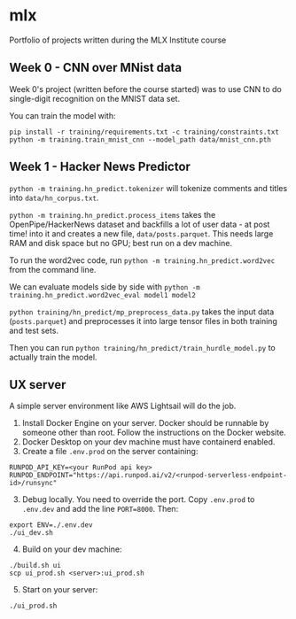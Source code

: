 # mlx

Portfolio of projects written during the MLX Institute course

## Week 0 - CNN over MNist data

Week 0's project (written before the course started) was to use CNN to do single-digit recognition on the MNIST data set.

You can train the model with:

```
pip install -r training/requirements.txt -c training/constraints.txt
python -m training.train_mnist_cnn --model_path data/mnist_cnn.pth
```

## Week 1 - Hacker News Predictor

`python -m training.hn_predict.tokenizer` will tokenize comments and titles into `data/hn_corpus.txt`.

`python -m training.hn_predict.process_items` takes the OpenPipe/HackerNews dataset and backfills a lot of user data - at post time! into it and creates a new file, `data/posts.parquet`. This needs large RAM and disk space but no GPU; best run on a dev machine.

To run the word2vec code, run `python -m training.hn_predict.word2vec` from the command line.

We can evaluate models side by side with `python -m training.hn_predict.word2vec_eval model1 model2`

`python training/hn_predict/mp_preprocess_data.py` takes the input data (`posts.parquet`) and preprocesses it into large tensor files in both training and test sets.

Then you can run `python training/hn_predict/train_hurdle_model.py` to actually train the model.

## UX server

A simple server environment like AWS Lightsail will do the job.

1. Install Docker Engine on your server. Docker should be runnable by someone other than root. Follow the instructions on the Docker website.
2. Docker Desktop on your dev machine must have containerd enabled.
2. Create a file `.env.prod` on the server containing:

```
RUNPOD_API_KEY=<your RunPod api key>
RUNPOD_ENDPOINT="https://api.runpod.ai/v2/<runpod-serverless-endpoint-id>/runsync"
```

3. Debug locally. You need to override the port. Copy `.env.prod` to `.env.dev` and add the line `PORT=8000`. Then:

```
export ENV=./.env.dev
./ui_dev.sh
```

4. Build on your dev machine:

```
./build.sh ui
scp ui_prod.sh <server>:ui_prod.sh
```


5. Start on your server:

```
./ui_prod.sh
```

